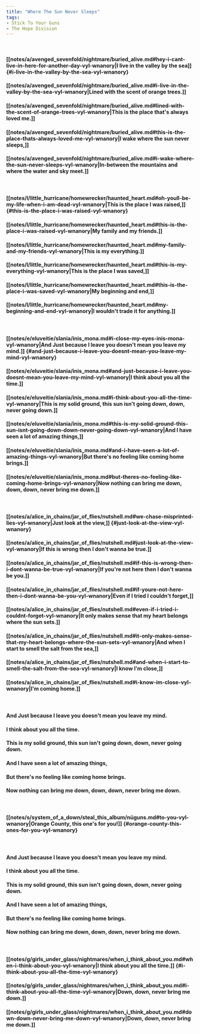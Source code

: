 ```yaml
---
title: "Where The Sun Never Sleeps"
tags:
- Stick To Your Guns
- The Hope Division
---
```

&nbsp;
#### [[notes/a/avenged_sevenfold/nightmare/buried_alive.md#hey-i-cant-live-in-here-for-another-day-vyl-wnanory|I live in the valley by the sea]] {#i-live-in-the-valley-by-the-sea-vyl-wnanory}
#### [[notes/a/avenged_sevenfold/nightmare/buried_alive.md#i-live-in-the-valley-by-the-sea-vyl-wnanory|Lined with the scent of orange trees.]]
#### [[notes/a/avenged_sevenfold/nightmare/buried_alive.md#lined-with-the-scent-of-orange-trees-vyl-wnanory|This is the place that's always loved me.]]
#### [[notes/a/avenged_sevenfold/nightmare/buried_alive.md#this-is-the-place-thats-always-loved-me-vyl-wnanory|I wake where the sun never sleeps,]]
#### [[notes/a/avenged_sevenfold/nightmare/buried_alive.md#i-wake-where-the-sun-never-sleeps-vyl-wnanory|In-between the mountains and where the water and sky meet.]]
&nbsp;
#### [[notes/l/little_hurricane/homewrecker/haunted_heart.md#oh-youll-be-my-life-when-i-am-dead-vyl-wnanory|This is the place I was raised,]] {#this-is-the-place-i-was-raised-vyl-wnanory}
#### [[notes/l/little_hurricane/homewrecker/haunted_heart.md#this-is-the-place-i-was-raised-vyl-wnanory|My family and my friends.]]
#### [[notes/l/little_hurricane/homewrecker/haunted_heart.md#my-family-and-my-friends-vyl-wnanory|This is my everything.]]
#### [[notes/l/little_hurricane/homewrecker/haunted_heart.md#this-is-my-everything-vyl-wnanory|This is the place I was saved,]]
#### [[notes/l/little_hurricane/homewrecker/haunted_heart.md#this-is-the-place-i-was-saved-vyl-wnanory|My beginning and end,]]
#### [[notes/l/little_hurricane/homewrecker/haunted_heart.md#my-beginning-and-end-vyl-wnanory|I wouldn't trade it for anything.]]
&nbsp;
#### [[notes/e/eluveitie/slania/inis_mona.md#i-close-my-eyes-inis-mona-vyl-wnanory|And Just because I leave you doesn't mean you leave my mind.]] {#and-just-because-i-leave-you-doesnt-mean-you-leave-my-mind-vyl-wnanory}
#### [[notes/e/eluveitie/slania/inis_mona.md#and-just-because-i-leave-you-doesnt-mean-you-leave-my-mind-vyl-wnanory|I think about you all the time.]]
#### [[notes/e/eluveitie/slania/inis_mona.md#i-think-about-you-all-the-time-vyl-wnanory|This is my solid ground, this sun isn't going down, down, never going down.]]
#### [[notes/e/eluveitie/slania/inis_mona.md#this-is-my-solid-ground-this-sun-isnt-going-down-down-never-going-down-vyl-wnanory|And I have seen a lot of amazing things,]]
#### [[notes/e/eluveitie/slania/inis_mona.md#and-i-have-seen-a-lot-of-amazing-things-vyl-wnanory|But there's no feeling like coming home brings.]]
#### [[notes/e/eluveitie/slania/inis_mona.md#but-theres-no-feeling-like-coming-home-brings-vyl-wnanory|Now nothing can bring me down, down, down, never bring me down.]]
&nbsp;
#### [[notes/a/alice_in_chains/jar_of_flies/nutshell.md#we-chase-misprinted-lies-vyl-wnanory|Just look at the view,]] {#just-look-at-the-view-vyl-wnanory}
#### [[notes/a/alice_in_chains/jar_of_flies/nutshell.md#just-look-at-the-view-vyl-wnanory|If this is wrong then I don't wanna be true.]]
#### [[notes/a/alice_in_chains/jar_of_flies/nutshell.md#if-this-is-wrong-then-i-dont-wanna-be-true-vyl-wnanory|If you're not here then I don't wanna be you.]]
#### [[notes/a/alice_in_chains/jar_of_flies/nutshell.md#if-youre-not-here-then-i-dont-wanna-be-you-vyl-wnanory|Even if I tried I couldn't forget,]]
#### [[notes/a/alice_in_chains/jar_of_flies/nutshell.md#even-if-i-tried-i-couldnt-forget-vyl-wnanory|It only makes sense that my heart belongs where the sun sets.]]
#### [[notes/a/alice_in_chains/jar_of_flies/nutshell.md#it-only-makes-sense-that-my-heart-belongs-where-the-sun-sets-vyl-wnanory|And when I start to smell the salt from the sea,]]
#### [[notes/a/alice_in_chains/jar_of_flies/nutshell.md#and-when-i-start-to-smell-the-salt-from-the-sea-vyl-wnanory|I know I'm close,]]
#### [[notes/a/alice_in_chains/jar_of_flies/nutshell.md#i-know-im-close-vyl-wnanory|I'm coming home.]]
&nbsp;
#### And Just because I leave you doesn't mean you leave my mind.
#### I think about you all the time.
#### This is my solid ground, this sun isn't going down, down, never going down.
#### And I have seen a lot of amazing things,
#### But there's no feeling like coming home brings.
#### Now nothing can bring me down, down, down, never bring me down.
&nbsp;
#### [[notes/s/system_of_a_down/steal_this_album/nüguns.md#to-you-vyl-wnanory|Orange County, this one's for you!]] {#orange-county-this-ones-for-you-vyl-wnanory}
&nbsp;
#### And Just because I leave you doesn't mean you leave my mind.
#### I think about you all the time.
#### This is my solid ground, this sun isn't going down, down, never going down.
#### And I have seen a lot of amazing things,
#### But there's no feeling like coming home brings.
#### Now nothing can bring me down, down, down, never bring me down.
&nbsp;
#### [[notes/g/girls_under_glass/nightmares/when_i_think_about_you.md#when-i-think-about-you-vyl-wnanory|I think about you all the time.]] {#i-think-about-you-all-the-time-vyl-wnanory}
#### [[notes/g/girls_under_glass/nightmares/when_i_think_about_you.md#i-think-about-you-all-the-time-vyl-wnanory|Down, down, never bring me down.]]
#### [[notes/g/girls_under_glass/nightmares/when_i_think_about_you.md#down-down-never-bring-me-down-vyl-wnanory|Down, down, never bring me down.]]
